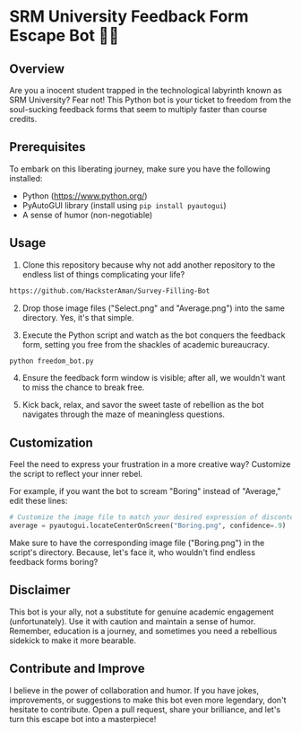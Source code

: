 # SRM University Feedback Form Escape Bot 🚀💥

## Overview

Are you a inocent student trapped in the technological labyrinth known as SRM University? Fear not! This Python bot is your ticket to freedom from the soul-sucking feedback forms that seem to multiply faster than course credits.

## Prerequisites

To embark on this liberating journey, make sure you have the following installed:

- Python (https://www.python.org/)
- PyAutoGUI library (install using `pip install pyautogui`)
- A sense of humor (non-negotiable)

## Usage

1. Clone this repository because why not add another repository to the endless list of things complicating your life?

```bash
https://github.com/HacksterAman/Survey-Filling-Bot
```

2. Drop those image files ("Select.png" and "Average.png") into the same directory. Yes, it's that simple.

3. Execute the Python script and watch as the bot conquers the feedback form, setting you free from the shackles of academic bureaucracy.

```bash
python freedom_bot.py
```

4. Ensure the feedback form window is visible; after all, we wouldn't want to miss the chance to break free.

5. Kick back, relax, and savor the sweet taste of rebellion as the bot navigates through the maze of meaningless questions.

## Customization

Feel the need to express your frustration in a more creative way? Customize the script to reflect your inner rebel.

For example, if you want the bot to scream "Boring" instead of "Average," edit these lines:

```python
# Customize the image file to match your desired expression of discontent
average = pyautogui.locateCenterOnScreen("Boring.png", confidence=.9)
```

Make sure to have the corresponding image file ("Boring.png") in the script's directory. Because, let's face it, who wouldn't find endless feedback forms boring?

## Disclaimer

This bot is your ally, not a substitute for genuine academic engagement (unfortunately). Use it with caution and maintain a sense of humor. Remember, education is a journey, and sometimes you need a rebellious sidekick to make it more bearable.

## Contribute and Improve

I believe in the power of collaboration and humor. If you have jokes, improvements, or suggestions to make this bot even more legendary, don't hesitate to contribute. Open a pull request, share your brilliance, and let's turn this escape bot into a masterpiece!
